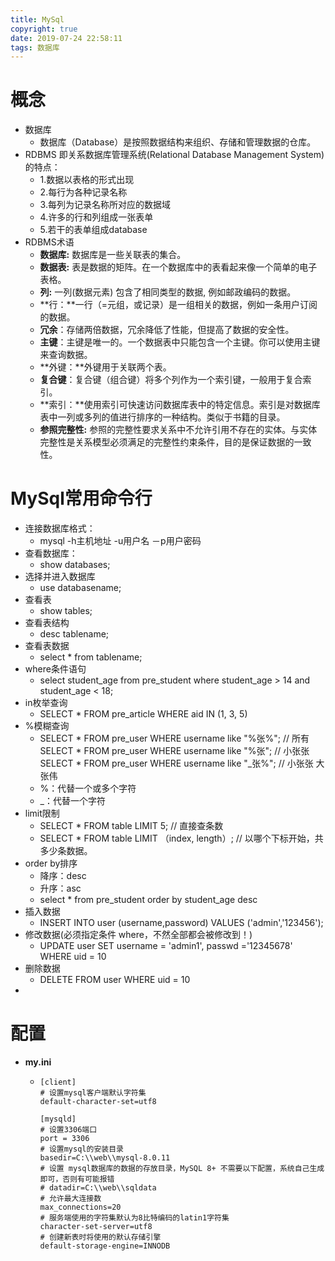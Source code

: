 ```yaml
---
title: MySql
copyright: true
date: 2019-07-24 22:58:11
tags: 数据库
---
```










# 概念

* 数据库
  * 数据库（Database）是按照数据结构来组织、存储和管理数据的仓库。
* RDBMS 即关系数据库管理系统(Relational Database Management System)的特点：
  * 1.数据以表格的形式出现
  * 2.每行为各种记录名称
  * 3.每列为记录名称所对应的数据域
  * 4.许多的行和列组成一张表单
  * 5.若干的表单组成database
* RDBMS术语
  * **数据库:** 数据库是一些关联表的集合。
  * **数据表:** 表是数据的矩阵。在一个数据库中的表看起来像一个简单的电子表格。
  * **列:** 一列(数据元素) 包含了相同类型的数据, 例如邮政编码的数据。
  * **行：**一行（=元组，或记录）是一组相关的数据，例如一条用户订阅的数据。
  * **冗余**：存储两倍数据，冗余降低了性能，但提高了数据的安全性。
  * **主键**：主键是唯一的。一个数据表中只能包含一个主键。你可以使用主键来查询数据。
  * **外键：**外键用于关联两个表。
  * **复合键**：复合键（组合键）将多个列作为一个索引键，一般用于复合索引。
  * **索引：**使用索引可快速访问数据库表中的特定信息。索引是对数据库表中一列或多列的值进行排序的一种结构。类似于书籍的目录。
  * **参照完整性:** 参照的完整性要求关系中不允许引用不存在的实体。与实体完整性是关系模型必须满足的完整性约束条件，目的是保证数据的一致性。



# MySql常用命令行

* 连接数据库格式： 
  * mysql -h主机地址 -u用户名 －p用户密码
* 查看数据库：
  * show databases;
* 选择并进入数据库
  * use databasename;
* 查看表
  * show tables;
* 查看表结构
  * desc tablename;
* 查看表数据
  * select * from tablename;	
* where条件语句
  * <!-- 获取年龄在14-18岁之间的学生 -->
    select student_age from pre_student where student_age > 14 and student_age < 18;
* in枚举查询
  * <!-- 查找文章id为1,3,5 -->
    SELECT * FROM pre_article WHERE aid IN (1, 3, 5)
* %模糊查询
  * <!-- 查找姓名里面有张的人 , 张三， 小张张, 大张伟 -->
    SELECT * FROM pre_user WHERE username like "%张%"; // 所有
    SELECT * FROM pre_user WHERE username like "%张"; // 小张张
    SELECT * FROM pre_user WHERE username like "_张%"; // 小张张 大张伟
  * %：代替一个或多个字符
  * _：代替一个字符
* limit限制
  * SELECT * FROM table LIMIT 5; // 直接查条数
  * SELECT * FROM table LIMIT （index, length）; // 以哪个下标开始，共多少条数据。
* order by排序
  * 降序：desc
  * 升序：asc
  * select * from pre_student order by student_age desc
* 插入数据
  * INSERT INTO user (username,password) VALUES ('admin','123456');
* 修改数据(必须指定条件 where，不然全部都会被修改到！)
  * UPDATE user SET username = 'admin1', passwd ='12345678'  WHERE uid = 10
* 删除数据
  * DELETE FROM user WHERE uid = 10
* 



# 配置

* **my.ini** 

  * ```mysql
    [client]
    # 设置mysql客户端默认字符集
    default-character-set=utf8
     
    [mysqld]
    # 设置3306端口
    port = 3306
    # 设置mysql的安装目录
    basedir=C:\\web\\mysql-8.0.11
    # 设置 mysql数据库的数据的存放目录，MySQL 8+ 不需要以下配置，系统自己生成即可，否则有可能报错
    # datadir=C:\\web\\sqldata
    # 允许最大连接数
    max_connections=20
    # 服务端使用的字符集默认为8比特编码的latin1字符集
    character-set-server=utf8
    # 创建新表时将使用的默认存储引擎
    default-storage-engine=INNODB
    ```